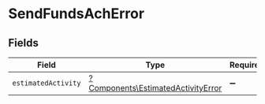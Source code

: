 # SendFundsAchError


## Fields

| Field                                                                                   | Type                                                                                    | Required                                                                                | Description                                                                             |
| --------------------------------------------------------------------------------------- | --------------------------------------------------------------------------------------- | --------------------------------------------------------------------------------------- | --------------------------------------------------------------------------------------- |
| `estimatedActivity`                                                                     | [?Components\EstimatedActivityError](../../Models/Components/EstimatedActivityError.md) | :heavy_minus_sign:                                                                      | N/A                                                                                     |